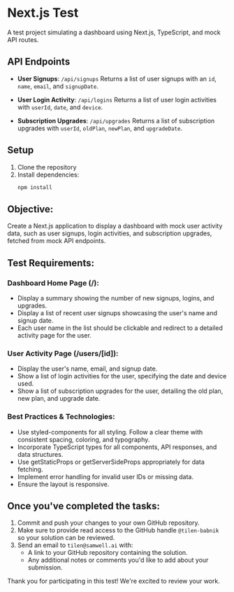# Next.js Test

A test project simulating a dashboard using Next.js, TypeScript, and mock API routes.

## API Endpoints

- **User Signups**: `/api/signups`
  Returns a list of user signups with an `id`, `name`, `email`, and `signupDate`.

- **User Login Activity**: `/api/logins`
  Returns a list of user login activities with `userId`, `date`, and `device`.

- **Subscription Upgrades**: `/api/upgrades`
  Returns a list of subscription upgrades with `userId`, `oldPlan`, `newPlan`, and `upgradeDate`.

## Setup

1. Clone the repository
2. Install dependencies:
   ```bash
   npm install

## Objective:

Create a Next.js application to display a dashboard with mock user activity data, such as user signups, login activities, and subscription upgrades, fetched from mock API endpoints.

## Test Requirements:

### **Dashboard Home Page (/):**

- Display a summary showing the number of new signups, logins, and upgrades.
- Display a list of recent user signups showcasing the user's name and signup date.
- Each user name in the list should be clickable and redirect to a detailed activity page for the user.

### **User Activity Page (/users/[id]):**

- Display the user's name, email, and signup date.
- Show a list of login activities for the user, specifying the date and device used.
- Show a list of subscription upgrades for the user, detailing the old plan, new plan, and upgrade date.

### **Best Practices & Technologies:**

- Use styled-components for all styling. Follow a clear theme with consistent spacing, coloring, and typography.
- Incorporate TypeScript types for all components, API responses, and data structures.
- Use getStaticProps or getServerSideProps appropriately for data fetching.
- Implement error handling for invalid user IDs or missing data.
- Ensure the layout is responsive.

## Once you've completed the tasks:

1. Commit and push your changes to your own GitHub repository.
2. Make sure to provide read access to the GitHub handle `@tilen-babnik` so your solution can be reviewed.
3. Send an email to `tilen@samwell.ai` with:
   - A link to your GitHub repository containing the solution.
   - Any additional notes or comments you'd like to add about your submission.

Thank you for participating in this test! We're excited to review your work.
